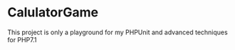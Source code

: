 # CalulatorGame
This project is only a playground for my PHPUnit and advanced techniques for PHP7.1

